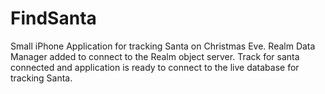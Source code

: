 # FindSanta
Small iPhone Application for tracking Santa on Christmas Eve. 
Realm Data Manager added to connect to the Realm object server. 
Track for santa connected and application is ready to connect to the live database for tracking Santa.
